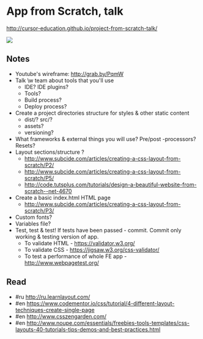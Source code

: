 # App from Scratch, talk

http://cursor-education.github.io/project-from-scratch-talk/

![](http://new.tinygrab.com/7020c0e8b0a55d38c9baf95da48e9d424eac2f45ac.png)

## Notes
- Youtube's wireframe: http://grab.by/PqmW
- Talk \w team about tools that you'll use
  - IDE? IDE plugins?
  - Tools?
  - Build process?
  - Deploy process?
- Create a project directories structure for styles & other static content
  - dist/? src/?
  - assets?
  - versioning?
- What frameworks & external things you will use? Pre/post -processors? Resets?
- Layout sections/structure ?
  - http://www.subcide.com/articles/creating-a-css-layout-from-scratch/P2/
  - http://www.subcide.com/articles/creating-a-css-layout-from-scratch/P5/
  - http://code.tutsplus.com/tutorials/design-a-beautiful-website-from-scratch--net-4670
- Create a basic index.html HTML page
  - http://www.subcide.com/articles/creating-a-css-layout-from-scratch/P3/
- Custom fonts?
- Variables file?
- Test, test & test! If tests have been passed - commit. Commit only working & testing version of app.
  - To validate HTML - https://validator.w3.org/
  - To validate CSS - https://jigsaw.w3.org/css-validator/
  - To test a performance of whole FE app - http://www.webpagetest.org/

## Read
- #ru http://ru.learnlayout.com/
- #en https://www.codementor.io/css/tutorial/4-different-layout-techniques-create-single-page
- #en http://www.csszengarden.com/
- #en http://www.noupe.com/essentials/freebies-tools-templates/css-layouts-40-tutorials-tips-demos-and-best-practices.html
